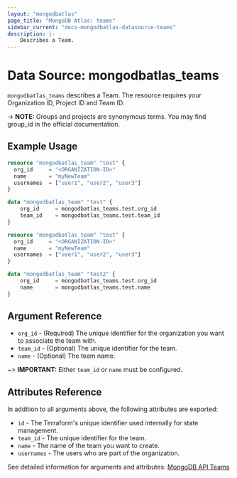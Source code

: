 ```yaml
---
layout: "mongodbatlas"
page_title: "MongoDB Atlas: teams"
sidebar_current: "docs-mongodbatlas-datasource-teams"
description: |-
    Describes a Team.
---
```


# Data Source: mongodbatlas_teams

`mongodbatlas_teams` describes a Team. The resource requires your Organization ID, Project ID and Team ID.

-> **NOTE:** Groups and projects are synonymous terms. You may find group_id in the official documentation.

## Example Usage

```terraform
resource "mongodbatlas_team" "test" {
  org_id     = "<ORGANIZATION-ID>"
  name       = "myNewTeam"
  usernames  = ["user1", "user2", "user3"]
}

data "mongodbatlas_team" "test" {
	org_id     = mongodbatlas_teams.test.org_id
	team_id    = mongodbatlas_teams.test.team_id
}

```

```terraform
resource "mongodbatlas_team" "test" {
  org_id     = "<ORGANIZATION-ID>"
  name       = "myNewTeam"
  usernames  = ["user1", "user2", "user3"]
}

data "mongodbatlas_team" "test2" {
	org_id     = mongodbatlas_teams.test.org_id
	name       = mongodbatlas_teams.test.name
}
```


## Argument Reference

* `org_id` - (Required) The unique identifier for the organization you want to associate the team with.
* `team_id` - (Optional) The unique identifier for the team.
* `name` - (Optional) The team name.

~> **IMPORTANT:** Either `team_id` or `name` must be configured.


## Attributes Reference

In addition to all arguments above, the following attributes are exported:

* `id` -	The Terraform's unique identifier used internally for state management.
* `team_id` -  The unique identifier for the team.
* `name` -  The name of the team you want to create.
* `usernames` - The users who are part of the organization.

See detailed information for arguments and attributes: [MongoDB API Teams](https://docs.atlas.mongodb.com/reference/api/teams-create-one/)
